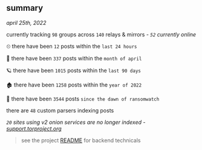 
## summary
_april 25th, 2022_

currently tracking `98` groups across `140` relays & mirrors - _`52` currently online_

⏲ there have been `12` posts within the `last 24 hours`

🦈 there have been `337` posts within the `month of april`

🪐 there have been `1015` posts within the `last 90 days`

🏚 there have been `1258` posts within the `year of 2022`

🦕 there have been `3544` posts `since the dawn of ransomwatch`

there are `48` custom parsers indexing posts

_`20` sites using v2 onion services are no longer indexed - [support.torproject.org](https://support.torproject.org/onionservices/v2-deprecation/)_

> see the project [README](https://github.com/thetanz/ransomwatch#ransomwatch--) for backend technicals
